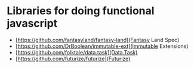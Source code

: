# Libraries for doing functional javascript

* [https://github.com/fantasyland/fantasy-land](Fantasy Land Spec)
* [https://github.com/DrBoolean/immutable-ext](Immutable Extensions)
* [https://github.com/folktale/data.task](Data.Task)
* [https://github.com/futurize/futurize](Futurize)
